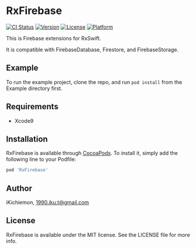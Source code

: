 # RxFirebase

[![CI Status](http://img.shields.io/travis/iKichiemon/RxFirebase.svg?style=flat)](https://travis-ci.org/iKichiemon/RxFirebase)
[![Version](https://img.shields.io/cocoapods/v/RxFirebase.svg?style=flat)](http://cocoapods.org/pods/RxFirebase)
[![License](https://img.shields.io/cocoapods/l/RxFirebase.svg?style=flat)](http://cocoapods.org/pods/RxFirebase)
[![Platform](https://img.shields.io/cocoapods/p/RxFirebase.svg?style=flat)](http://cocoapods.org/pods/RxFirebase)

This is Firebase extensions for RxSwift.

It is compatible with FirebaseDatabase, Firestore, and FirebaseStorage.

## Example

To run the example project, clone the repo, and run `pod install` from the Example directory first.

## Requirements

- Xcode9

## Installation

RxFirebase is available through [CocoaPods](http://cocoapods.org). To install
it, simply add the following line to your Podfile:

```ruby
pod 'RxFirebase'
```

## Author

iKichiemon, 1990.iku.t@gmail.com

## License

RxFirebase is available under the MIT license. See the LICENSE file for more info.
